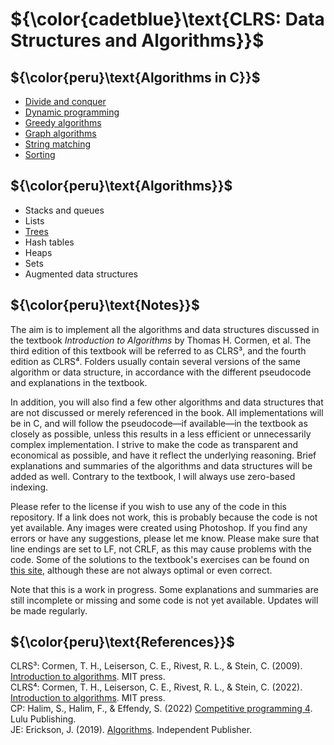 # ${\color{cadetblue}\text{CLRS: Data Structures and Algorithms}}$ 

## ${\color{peru}\text{Algorithms in C}}$

* [Divide and conquer](https://github.com/pl3onasm/Algorithms/tree/main/algorithms/divide-and-conquer)
* [Dynamic programming](https://github.com/pl3onasm/Algorithms/tree/main/algorithms/dynamic-programming)
* [Greedy algorithms](https://github.com/pl3onasm/AADS/tree/main/algorithms/greedy)
* [Graph algorithms](https://github.com/pl3onasm/AADS/tree/main/algorithms/graphs)
* [String matching](https://github.com/pl3onasm/AADS/tree/main/algorithms/string-matching)
* [Sorting](https://github.com/pl3onasm/Algorithms-and-data-structures/tree/main/algorithms/sorting)

## ${\color{peru}\text{Algorithms}}$

* Stacks and queues
* Lists
* [Trees](https://github.com/pl3onasm/Algorithms-and-data-structures/tree/main/datastructures/trees)
* Hash tables
* Heaps
* Sets
* Augmented data structures

## ${\color{peru}\text{Notes}}$

The aim is to implement all the algorithms and data structures discussed in the textbook *Introduction to Algorithms* by Thomas H. Cormen, et al. The third edition of this textbook will be referred to as CLRS³, and the fourth edition as CLRS⁴. Folders usually contain several versions of the same algorithm or data structure, in accordance with the different pseudocode and explanations in the textbook.

In addition, you will also find a few other algorithms and data structures that are not discussed or merely referenced in the book. All implementations will be in C, and will follow the pseudocode—if available—in the textbook as closely as possible, unless this results in a less efficient or unnecessarily complex implementation. I strive to make the code as transparent and economical as possible, and have it reflect the underlying reasoning. Brief explanations and summaries of the algorithms and data structures will be added as well. Contrary to the textbook, I will always use zero-based indexing.

Please refer to the license if you wish to use any of the code in this repository. If a link does not work, this is probably because the code is not yet available. Any images were created using Photoshop. If you find any errors or have any suggestions, please let me know. Please make sure that line endings are set to LF, not CRLF, as this may cause problems with the code. Some of the solutions to the textbook's exercises can be found on [this site](https://walkccc.me/CLRS/), although these are not always optimal or even correct.

Note that this is a work in progress. Some explanations and summaries are still incomplete or missing and some code is not yet available. Updates will be made regularly.

## ${\color{peru}\text{References}}$

CLRS³: Cormen, T. H., Leiserson, C. E., Rivest, R. L., & Stein, C. (2009). [Introduction to algorithms](https://mitpress.mit.edu/9780262533058/introduction-to-algorithms/). MIT press.  
CLRS⁴: Cormen, T. H., Leiserson, C. E., Rivest, R. L., & Stein, C. (2022). [Introduction to algorithms](http://mitpress.mit.edu/9780262046305/introduction-to-algorithms/). MIT press.  
CP: Halim, S., Halim, F., & Effendy, S. (2022) [Competitive programming 4](https://cpbook.net/details?cp=4). Lulu Publishing.  
JE: Erickson, J. (2019). [Algorithms](https://github.com/jeffgerickson/algorithms/blob/master/Algorithms-JeffE.pdf). Independent Publisher.  
